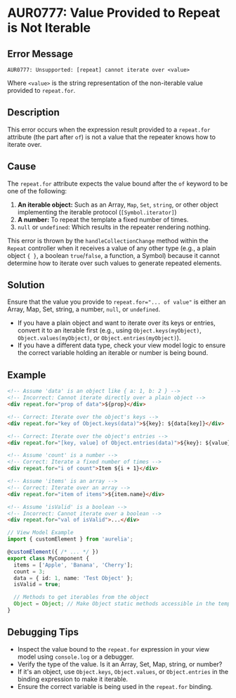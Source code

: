 # AUR0777: Value Provided to Repeat is Not Iterable

## Error Message

`AUR0777: Unsupported: [repeat] cannot iterate over <value>`

Where `<value>` is the string representation of the non-iterable value provided to `repeat.for`.

## Description

This error occurs when the expression result provided to a `repeat.for` attribute (the part after `of`) is not a value that the repeater knows how to iterate over.

## Cause

The `repeat.for` attribute expects the value bound after the `of` keyword to be one of the following:

1.  **An iterable object:** Such as an Array, `Map`, `Set`, `string`, or other object implementing the iterable protocol (`[Symbol.iterator]`)
2.  **A number:** To repeat the template a fixed number of times.
3.  `null` or `undefined`: Which results in the repeater rendering nothing.

This error is thrown by the `handleCollectionChange` method within the `Repeat` controller when it receives a value of any other type (e.g., a plain object `{ }`, a boolean `true`/`false`, a function, a Symbol) because it cannot determine how to iterate over such values to generate repeated elements.

## Solution

Ensure that the value you provide to `repeat.for="... of value"` is either an Array, Map, Set, string, a number, `null`, or `undefined`.

-   If you have a plain object and want to iterate over its keys or entries, convert it to an iterable first (e.g., using `Object.keys(myObject)`, `Object.values(myObject)`, or `Object.entries(myObject)`).
-   If you have a different data type, check your view model logic to ensure the correct variable holding an iterable or number is being bound.

## Example

```html
<!-- Assume 'data' is an object like { a: 1, b: 2 } -->
<!-- Incorrect: Cannot iterate directly over a plain object -->
<div repeat.for="prop of data">${prop}</div>

<!-- Correct: Iterate over the object's keys -->
<div repeat.for="key of Object.keys(data)">${key}: ${data[key]}</div>

<!-- Correct: Iterate over the object's entries -->
<div repeat.for="[key, value] of Object.entries(data)">${key}: ${value}</div>

<!-- Assume 'count' is a number -->
<!-- Correct: Iterate a fixed number of times -->
<div repeat.for="i of count">Item ${i + 1}</div>

<!-- Assume 'items' is an array -->
<!-- Correct: Iterate over an array -->
<div repeat.for="item of items">${item.name}</div>

<!-- Assume 'isValid' is a boolean -->
<!-- Incorrect: Cannot iterate over a boolean -->
<div repeat.for="val of isValid">...</div>
```

```typescript
// View Model Example
import { customElement } from 'aurelia';

@customElement({ /* ... */ })
export class MyComponent {
  items = ['Apple', 'Banana', 'Cherry'];
  count = 3;
  data = { id: 1, name: 'Test Object' };
  isValid = true;

  // Methods to get iterables from the object
  Object = Object; // Make Object static methods accessible in the template
}
```

## Debugging Tips

-   Inspect the value bound to the `repeat.for` expression in your view model using `console.log` or a debugger.
-   Verify the type of the value. Is it an Array, Set, Map, string, or number?
-   If it's an object, use `Object.keys`, `Object.values`, or `Object.entries` in the binding expression to make it iterable.
-   Ensure the correct variable is being used in the `repeat.for` binding.
